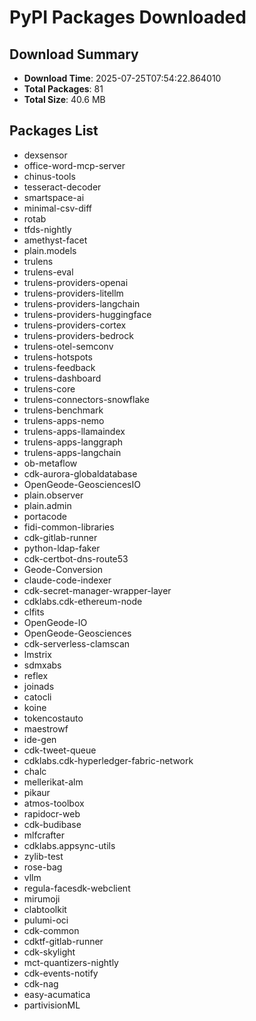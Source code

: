 # PyPI Packages Downloaded

## Download Summary
- **Download Time**: 2025-07-25T07:54:22.864010
- **Total Packages**: 81
- **Total Size**: 40.6 MB

## Packages List
- dexsensor
- office-word-mcp-server
- chinus-tools
- tesseract-decoder
- smartspace-ai
- minimal-csv-diff
- rotab
- tfds-nightly
- amethyst-facet
- plain.models
- trulens
- trulens-eval
- trulens-providers-openai
- trulens-providers-litellm
- trulens-providers-langchain
- trulens-providers-huggingface
- trulens-providers-cortex
- trulens-providers-bedrock
- trulens-otel-semconv
- trulens-hotspots
- trulens-feedback
- trulens-dashboard
- trulens-core
- trulens-connectors-snowflake
- trulens-benchmark
- trulens-apps-nemo
- trulens-apps-llamaindex
- trulens-apps-langgraph
- trulens-apps-langchain
- ob-metaflow
- cdk-aurora-globaldatabase
- OpenGeode-GeosciencesIO
- plain.observer
- plain.admin
- portacode
- fidi-common-libraries
- cdk-gitlab-runner
- python-ldap-faker
- cdk-certbot-dns-route53
- Geode-Conversion
- claude-code-indexer
- cdk-secret-manager-wrapper-layer
- cdklabs.cdk-ethereum-node
- clfits
- OpenGeode-IO
- OpenGeode-Geosciences
- cdk-serverless-clamscan
- lmstrix
- sdmxabs
- reflex
- joinads
- catocli
- koine
- tokencostauto
- maestrowf
- ide-gen
- cdk-tweet-queue
- cdklabs.cdk-hyperledger-fabric-network
- chalc
- mellerikat-alm
- pikaur
- atmos-toolbox
- rapidocr-web
- cdk-budibase
- mlfcrafter
- cdklabs.appsync-utils
- zylib-test
- rose-bag
- vllm
- regula-facesdk-webclient
- mirumoji
- clabtoolkit
- pulumi-oci
- cdk-common
- cdktf-gitlab-runner
- cdk-skylight
- mct-quantizers-nightly
- cdk-events-notify
- cdk-nag
- easy-acumatica
- partivisionML
